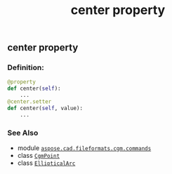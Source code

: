 ﻿---
title: center property
second_title: Aspose.CAD for Python via .NET API References
description: 
type: docs
weight: 60
url: /python-net/aspose.cad.fileformats.cgm.commands/ellipticalarc/center/
is_root: false
---

## center property

### Definition:
```python
@property
def center(self):
    ...
@center.setter
def center(self, value):
    ...
```

### See Also
* module [`aspose.cad.fileformats.cgm.commands`](../../)
* class [`CgmPoint`](/cad/python-net/aspose.cad.fileformats.cgm.classes/cgmpoint)
* class [`EllipticalArc`](/cad/python-net/aspose.cad.fileformats.cgm.commands/ellipticalarc)
